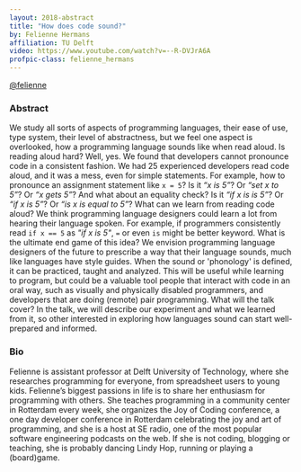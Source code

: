 ```yaml
---
layout: 2018-abstract
title: "How does code sound?"
by: Felienne Hermans
affiliation: TU Delft
video: https://www.youtube.com/watch?v=--R-DVJrA6A
profpic-class: felienne_hermans
---
```


[@felienne](https://twitter.com/felienne)
<br/>

### Abstract

We study all sorts of aspects of programming languages, their ease of use, type system, their level of abstractness, but we feel one aspect is overlooked, how a programming language sounds like when read aloud.  Is reading aloud hard?  Well, yes. We found that developers cannot pronounce code in a consistent fashion. We had 25 experienced developers read code aloud, and it was a mess, even for simple statements. For example, how to pronounce an assignment statement like `x = 5`? Is it _“x is 5”_? Or _“set x to 5”_? Or _“x gets 5”_? And what about an equality check? Is it _“if x is is 5”_? Or _“if x is 5”_? Or _“is x is equal to 5”_? What can we learn from reading code aloud? We think programming language designers could learn a lot from hearing their language spoken. For example, if programmers consistently read `if x == 5` as _"if x is 5"_, `=` or even `is` might be better keyword. What is the ultimate end game of this idea? We envision programming language designers of the future to prescribe a way that their language sounds, much like languages have style guides. When the sound or 'phonology' is defined, it can be practiced, taught and analyzed. This will be useful while learning to program, but could be a valuable tool people that interact with code in an oral way, such as visually and physically disabled programmers, and developers that are doing (remote) pair programming. What will the talk cover? In the talk, we will describe our experiment and what we learned from it, so other interested in exploring how languages sound can start well-prepared and informed.

### Bio

Felienne is assistant professor at Delft University of Technology, where she researches programming for everyone, from spreadsheet users to young kids. Felienne’s biggest passions in life is to share her enthusiasm for programming with others. She teaches programming in a community center in Rotterdam every week, she organizes the Joy of Coding conference, a one day developer conference in Rotterdam celebrating the joy and art of programming, and she is a host at SE radio, one of the most popular software engineering podcasts on the web. If she is not coding, blogging or teaching, she is probably dancing Lindy Hop, running or playing a (board)game.

